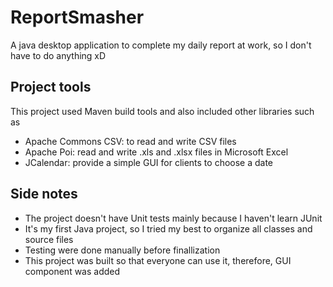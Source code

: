 # ReportSmasher
A java desktop application to complete my daily report at work, so I don't have to do anything xD

## Project tools
This project used Maven build tools and also included other libraries such as
* Apache Commons CSV: to read and write CSV files
* Apache Poi: read and write .xls and .xlsx files in Microsoft Excel
* JCalendar: provide a simple GUI for clients to choose a date

## Side notes
* The project doesn't have Unit tests mainly because I haven't learn JUnit
* It's my first Java project, so I tried my best to organize all classes and source files
* Testing were done manually before finallization
* This project was built so that everyone can use it, therefore, GUI component was added
